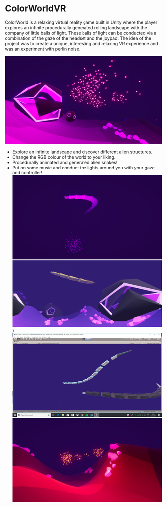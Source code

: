 # ColorWorldVR
ColorWorld is a relaxing virtual reality game built in Unity where the player explores an infinite procedurally generated rolling landscape with the company of little balls of light. These balls of light can be conducted via a combination of the gaze of the headset and the joypad.
The idea of the project was to create a unique, interesting and relaxing VR experience and was an experiment with perlin noise.

![alt text](/4.png)

- Explore an infinite landscape and discover different alien structures.
- Change the RGB colour of the world to your liking.
- Procedurally animated and generated alien snakes!
- Put on some music and conduct the lights around you with your gaze and controller!
![alt text](/6.png) ![alt text](/1.png)) ![alt text](/3.png)
![alt text](/5.png)

